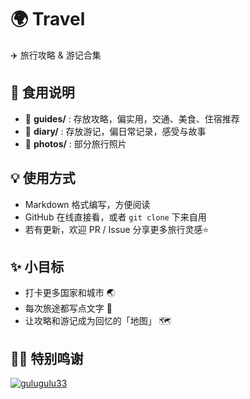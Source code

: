 # 🌍 Travel
✈️ 旅行攻略 & 游记合集  


## 🍪 食用说明

- 📂 **guides/** : 存放攻略，偏实用，交通、美食、住宿推荐  
- 📂 **diary/** : 存放游记，偏日常记录，感受与故事  
- 📂 **photos/** : 部分旅行照片


## 💡 使用方式

- Markdown 格式编写，方便阅读  
- GitHub 在线直接看，或者 `git clone` 下来自用  
- 若有更新，欢迎 PR / Issue 分享更多旅行灵感⭐  


## ✨ 小目标

- 打卡更多国家和城市 🌏  
- 每次旅途都写点文字 📒  
- 让攻略和游记成为回忆的「地图」 🗺️  


## 🐻‍❄️ 特别鸣谢
[![gulugulu33](https://github.com/gulugulu33.png?size=40)](https://github.com/gulugulu33)
